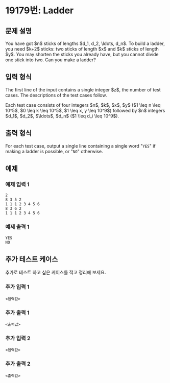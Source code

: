 # 19179번: Ladder

## 문제 설명


<p>You have got $n$ sticks of lengths $d_1, d_2, \ldots, d_n$. To build a ladder, you need $k+2$ sticks: two sticks of length $x$ and $k$ sticks of length $y$. You may shorten the sticks you already have, but you cannot divide one stick into two. Can you make a ladder?</p>



## 입력 형식


<p>The first line of the input contains a single integer $z$, the number of test cases. The descriptions of the test cases follow.</p>

<p>Each test case consists of four integers $n$, $k$, $x$, $y$ ($1 \leq n \leq 10^5$, $0 \leq k \leq 10^5$, $1 \leq x, y \leq 10^9$) followed by $n$ integers $d_1$, $d_2$, $\ldots$, $d_n$ ($1 \leq d_i \leq 10^9$).</p>



## 출력 형식


<p>For each test case, output a single line containing a single word "<code>YES</code>" if making a ladder is possible, or "<code>NO</code>" otherwise.</p>



## 예제

### 예제 입력 1

```
2
8 3 5 2
1 1 1 2 3 4 5 6
8 3 6 2
1 1 1 2 3 4 5 6

```

### 예제 출력 1

```
YES
NO

```
          




## 추가 테스트 케이스

추가로 테스트 하고 싶은 케이스를 적고 정리해 보세요.

### 추가 입력 1

```
<입력값>
```

### 추가 출력 1

```
<출력값>
```

### 추가 입력 2

```
<입력값>
```

### 추가 출력 2

```
<출력값>
```
  